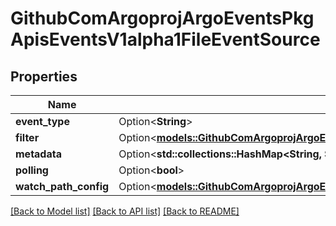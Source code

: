 # GithubComArgoprojArgoEventsPkgApisEventsV1alpha1FileEventSource

## Properties

Name | Type | Description | Notes
------------ | ------------- | ------------- | -------------
**event_type** | Option<**String**> |  | [optional]
**filter** | Option<[**models::GithubComArgoprojArgoEventsPkgApisEventsV1alpha1EventSourceFilter**](github.com.argoproj.argo_events.pkg.apis.events.v1alpha1.EventSourceFilter.md)> |  | [optional]
**metadata** | Option<**std::collections::HashMap<String, String>**> |  | [optional]
**polling** | Option<**bool**> |  | [optional]
**watch_path_config** | Option<[**models::GithubComArgoprojArgoEventsPkgApisEventsV1alpha1WatchPathConfig**](github.com.argoproj.argo_events.pkg.apis.events.v1alpha1.WatchPathConfig.md)> |  | [optional]

[[Back to Model list]](../README.md#documentation-for-models) [[Back to API list]](../README.md#documentation-for-api-endpoints) [[Back to README]](../README.md)



